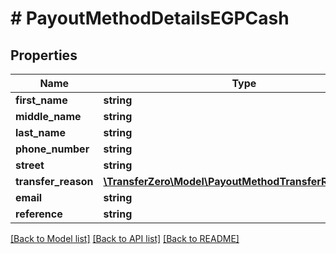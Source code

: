 # # PayoutMethodDetailsEGPCash

## Properties

Name | Type | Description | Notes
------------ | ------------- | ------------- | -------------
**first_name** | **string** |  | 
**middle_name** | **string** |  | [optional] 
**last_name** | **string** |  | 
**phone_number** | **string** |  | 
**street** | **string** |  | 
**transfer_reason** | [**\TransferZero\Model\PayoutMethodTransferReasonEnum**](PayoutMethodTransferReasonEnum.md) |  | 
**email** | **string** |  | [optional] 
**reference** | **string** |  | [optional] 

[[Back to Model list]](../../README.md#documentation-for-models) [[Back to API list]](../../README.md#documentation-for-api-endpoints) [[Back to README]](../../README.md)


